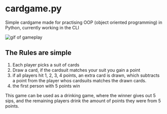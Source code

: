# cardgame.py
Simple cardgame made for practising OOP (object oriented programming) in Python, currently working in the CLI

![gif of gameplay](http://korius.dk/github/cards2.gif)

## The Rules are simple

1. Each player picks a suit of cards
2. Draw a card, if the cardsuit matches your suit you gain a point
3. if all players hit 1, 2, 3, 4 points, an extra card is drawn, which subtracts a point from the player whos cardsuits matches the drawn cards.
4. the first person with 5 points win


This game can be used as a drinking game, where the winner gives out 5 sips, and the remaining players drink the amount of points they were from 5 points.
